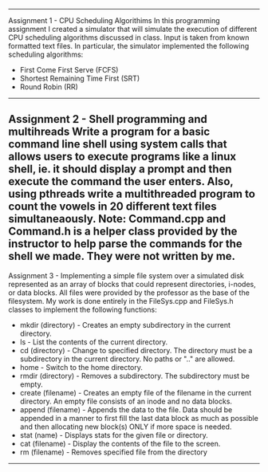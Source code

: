 -------------------------------------------------------------------------------------------------------------------------------------------------------------------------------------------------------------------------------------------------------
Assignment 1 - CPU Scheduling Algorithims
In this programming assignment I created a simulator that will simulate the execution of different CPU scheduling algorithms discussed in class.
Input is taken from known formatted text files. In particular, the simulator implemented the following scheduling algorithms:
* First Come First Serve (FCFS)
* Shortest Remaining Time First (SRT)
* Round Robin (RR)
-------------------------------------------------------------------------------------------------------------------------------------------------------------------------------------------------------------------------------------------------------
Assignment 2 - Shell programming and multihreads
Write a program for a basic command line shell using system calls that allows users to execute programs like a linux shell, ie. it should display a prompt and then execute the command the user enters. Also, using pthreads
write a multithreaded program to count the vowels in 20 different text files simultaneaously.
Note: Command.cpp and Command.h is a helper class provided by the instructor to help parse the commands for the shell we made. They were not written by me.
-------------------------------------------------------------------------------------------------------------------------------------------------------------------------------------------------------------------------------------------------------
Assignment 3 -
Implementing a simple file system over a simulated disk represented as an array of blocks that could represent directories, i-nodes, or data blocks. 
All files were provided by the professor as the base of the filesystem. My work is done entirely in the FileSys.cpp and FileSys.h classes to implement the following functions:
* mkdir (directory) - Creates an empty subdirectory in the current directory.
* ls - List the contents of the current directory.
* cd (directory) - Change to specified directory. The directory must be a subdirectory in the current directory. No paths or ".." are allowed.
* home - Switch to the home directory.
* rmdir (directory) - Removes a subdirectory. The subdirectory must be empty.
* create (filename) - Creates an empty file of the filename in the current directory. An empty file consists of an inode and no data blocks.
* append (filename) <data> - Appends the data to the file. Data should be appended in a manner to first fill the last data block as much as possible and then allocating new block(s) ONLY if more space is needed.
* stat (name) - Displays stats for the given file or directory.
* cat (filename) - Display the contents of the file to the screen.
* rm (filename) - Removes specified file from the directory
-------------------------------------------------------------------------------------------------------------------------------------------------------------------------------------------------------------------------------------------------------
